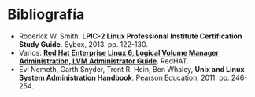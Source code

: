 # Bibliografía

* Roderick W. Smith. **LPIC-2 Linux Professional Institute Certification Study Guide**. Sybex, 2013. pp. 122-130.
* Varios. [**Red Hat Enterprise Linux 6, Logical Volume Manager Administration, LVM Administrator Guide**](https://access.redhat.com/documentation/en-US/Red_Hat_Enterprise_Linux/6/html/Logical_Volume_Manager_Administration/). RedHAT.
* Evi Nemeth, Garth Snyder, Trent R. Hein, Ben Whaley, **Unix and Linux System Administration Handbook**. Pearson Education, 2011. pp. 246-254.
